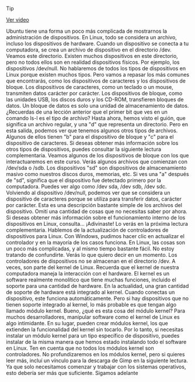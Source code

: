 > [!TIP]  
> [Ver video](https://youtu.be/2ict_MBqzZM)

Ubuntu tiene una forma un poco más complicada de mostrarnos la administración de dispositivos. En Linux, todo se considera un archivo, incluso los dispositivos de hardware. Cuando un dispositivo se conecta a tu computadora, se crea un archivo de dispositivo en el directorio /dev. Veamos este directorio. Existen muchos dispositivos en este directorio, pero no todos ellos son en realidad dispositivos físicos. Por ejemplo, los dispositivos /dev/null. No hablaremos de todos los tipos de dispositivos en Linux porque existen muchos tipos. Pero vamos a repasar los más comunes que encontrarás, como los dispositivos de caracteres y los dispositivos de bloque. Los dispositivos de caracteres, como un teclado o un mouse, transmiten datos carácter por carácter. Los dispositivos de bloque, como las unidades USB, los discos duros y los CD-ROM, transfieren bloques de datos. Un bloque de datos es solo una unidad de almacenamiento de datos. ¿Recuerdas de una lección anterior que el primer bit que ves en un comando ls-l es el tipo de archivo? Hasta ahora, hemos visto el guión, que significa un archivo regular, y una "d" que representa un directorio. Pero en esta salida, podemos ver que tenemos algunos otros tipos de archivos. Algunos de ellos tienen "b" para el dispositivo de bloque y "c" para el dispositivo de caracteres. Si deseas obtener más información sobre los otros tipos de dispositivos, puedes consultar la siguiente lectura complementaria. Veamos algunos de los dispositivos de bloque con los que interactuaremos en este curso. Verás algunos archivos que comienzan con /dev/sda o /sdb. Los dispositivos "sd" son dispositivos de almacenamiento masivo como nuestros discos duros, memorias, etc. Si ves una "a" después de "sd", significa que el dispositivo fue detectado primero por la computadora. Puedes ver algo como /dev sda, /dev sdb, /dev sdc. Volviendo al dispositivo /dev/null, podemos ver que se considera un dispositivo de caracteres porque se utiliza para transferir datos, carácter por carácter. Esta es una descripción bastante simple de los archivos del dispositivo. Omití una cantidad de cosas que no necesitas saber por ahora. Si deseas obtener más información sobre el funcionamiento interno de los dispositivos en Linux, consulta... ¡Adivinaste! Lo verás en la próxima lectura complementaria. Hablemos de la actualización de controladores de dispositivos para Linux. Con Windows, pudimos hacer clic en actualizar el controlador y en la mayoría de los casos funciona. En Linux, las cosas son un poco más complicadas, y al mismo tiempo bastante fácil. No estoy tratando de confundirte. Verás lo que quiero decir en un momento. Los controladores de dispositivos no se almacenan en el directorio /dev. A veces, son parte del kernel de Linux. Recuerda que el kernel de nuestra computadora maneja la interacción con el hardware. El kernel es un software realmente monolítico que tiene muchas funciones, incluido el soporte para una cantidad de hardware. En la actualidad, una gran cantidad de soporte de hardware está integrado al kernel. Cuando conectas un dispositivo, este funciona automáticamente. Pero si hay dispositivos que no tienen soporte integrado al kernel, lo más probable es que tengan algo llamado módulo kernel. Bueno, ¿qué es esta cosa del módulo kernel? Para muchos desarrolladores, manipular software como el kernel de Linux es algo intimidante. En su lugar, pueden crear módulos kernel, los que extienden la funcionalidad del kernel sin tocarlo. Por lo tanto, si necesitas instalar un módulo kernel para un tipo específico de dispositivo, puedes instalar de la misma manera que hemos estado instalando todo el software en Linux. Ten en cuenta que no todos los módulos kernel son controladores. No profundizaremos en los módulos kernel, pero si quieres leer más, incluí un vínculo para la descarga de Gimp en la siguiente lectura. Ya que solo necesitamos comenzar y trabajar con los sistemas operativos, esto debería ser más que suficiente. Sigamos adelante